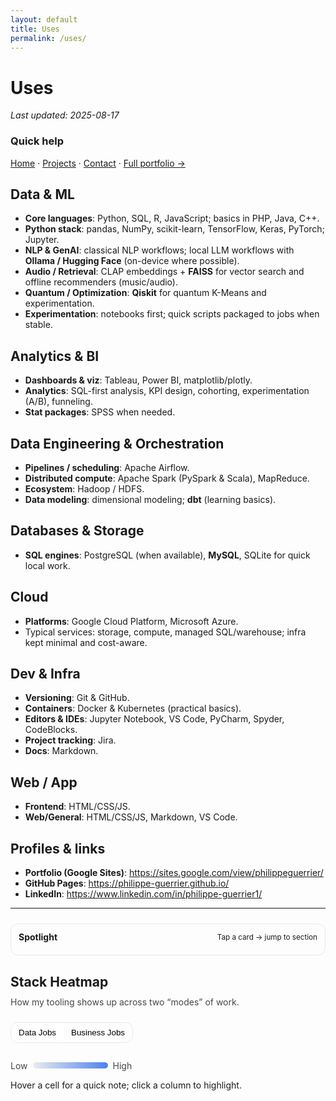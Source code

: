 ```yaml
---
layout: default
title: Uses
permalink: /uses/
---
```


# Uses
_Last updated: 2025-08-17_

### Quick help
[Home](/) · [Projects](/projects/) · [Contact](/contact/) · [Full portfolio →](https://sites.google.com/view/philippeguerrier/home)


## Data & ML
- **Core languages**: Python, SQL, R, JavaScript; basics in PHP, Java, C++.
- **Python stack**: pandas, NumPy, scikit-learn, TensorFlow, Keras, PyTorch; Jupyter.
- **NLP & GenAI**: classical NLP workflows; local LLM workflows with **Ollama / Hugging Face** (on-device where possible).
- **Audio / Retrieval**: CLAP embeddings + **FAISS** for vector search and offline recommenders (music/audio).
- **Quantum / Optimization**: **Qiskit** for quantum K-Means and experimentation.
- **Experimentation**: notebooks first; quick scripts packaged to jobs when stable.

## Analytics & BI
- **Dashboards & viz**: Tableau, Power BI, matplotlib/plotly.
- **Analytics**: SQL-first analysis, KPI design, cohorting, experimentation (A/B), funneling.
- **Stat packages**: SPSS when needed.

## Data Engineering & Orchestration
- **Pipelines / scheduling**: Apache Airflow.
- **Distributed compute**: Apache Spark (PySpark & Scala), MapReduce.
- **Ecosystem**: Hadoop / HDFS.
- **Data modeling**: dimensional modeling; **dbt** (learning basics).

## Databases & Storage
- **SQL engines**: PostgreSQL (when available), **MySQL**, SQLite for quick local work.

## Cloud
- **Platforms**: Google Cloud Platform, Microsoft Azure.
- Typical services: storage, compute, managed SQL/warehouse; infra kept minimal and cost-aware.

## Dev & Infra
- **Versioning**: Git & GitHub.
- **Containers**: Docker & Kubernetes (practical basics).
- **Editors & IDEs**: Jupyter Notebook, VS Code, PyCharm, Spyder, CodeBlocks.
- **Project tracking**: Jira.
- **Docs**: Markdown.

## Web / App
- **Frontend**: HTML/CSS/JS.
- **Web/General**: HTML/CSS/JS, Markdown, VS Code.

## Profiles & links
- **Portfolio (Google Sites)**: https://sites.google.com/view/philippeguerrier/
- **GitHub Pages**: https://philippe-guerrier.github.io/
- **LinkedIn**: https://www.linkedin.com/in/philippe-guerrier1/

---

<!-- ===== Spotlight 2.0 (optional) ===== -->
<section class="spotlight2">
  <div class="sp-head">
    <strong>Spotlight</strong>
    <small>Tap a card → jump to section</small>
  </div>
  <div class="sp-row" id="spRow"></div>
</section>

<!-- ===== Stack Heatmap (Data Jobs vs Business Jobs) ===== -->
<section class="stack-heatmap">
  <h2>Stack Heatmap</h2>
  <p class="sm-sub">How my tooling shows up across two “modes” of work.</p>

  <div class="mode-toggle" role="tablist" aria-label="Heatmap mode">
    <button role="tab" aria-selected="true" data-mode="data">Data Jobs</button>
    <button role="tab" aria-selected="false" data-mode="biz">Business Jobs</button>
  </div>

  <div class="hm-wrap">
    <div class="hm-grid" id="hmGrid" aria-live="polite"></div>
    <div class="hm-legend">
      <span>Low</span><span class="bar"></span><span>High</span>
    </div>
  </div>
  <p class="hm-note">Hover a cell for a quick note; click a column to highlight.</p>
</section>

<style>
/* ---------- Spotlight 2.0 ---------- */
.spotlight2{margin:24px 0 12px; padding:12px; border:1px solid var(--bd,#e5e7eb); border-radius:12px}
html[data-theme="dark"] .spotlight2{border-color:#1f2937}
.sp-head{display:flex;justify-content:space-between;align-items:center;margin-bottom:8px}
.sp-row{display:grid;grid-template-columns:repeat(auto-fit,minmax(180px,1fr));gap:10px}
.sp-card{border:1px solid var(--bd,#e5e7eb);border-radius:12px;padding:10px;cursor:pointer;text-decoration:none;color:inherit;background:var(--bg,#fff)}
.sp-card:hover{transform:translateY(-1px);border-color:var(--ac,#2563eb)}
.sp-top{display:flex;align-items:center;gap:8px;margin-bottom:6px}
.sp-meter{flex:1;height:6px;border-radius:999px;background:linear-gradient(90deg,#e5e7eb, #cbd5e1)}
html[data-theme="dark"] .sp-card{background:#0f172a;border-color:#1f2937}
html[data-theme="dark"] .sp-meter{background:linear-gradient(90deg,#1f2937,#374151)}
.sp-meter > i{display:block;height:6px;border-radius:999px;background:var(--ac,#2563eb);width:40%}
html[data-theme="dark"] .sp-meter > i{background:#60a5fa}
.sp-links{display:flex;flex-wrap:wrap;gap:6px;margin-top:6px}
.sp-links .chip{font-size:.85rem;border:1px solid var(--bd,#e5e7eb);padding:3px 8px;border-radius:999px;opacity:.9}

/* ---------- Heatmap ---------- */
.stack-heatmap{margin:26px 0}
.sm-sub{opacity:.8;margin-top:-6px}
.mode-toggle{display:inline-flex;border:1px solid var(--bd,#e5e7eb);border-radius:12px;overflow:hidden;margin:10px 0}
.mode-toggle button{padding:8px 12px;background:transparent;border:0;cursor:pointer}
.mode-toggle button[aria-selected="true"]{background:var(--bg,#fff)}
html[data-theme="dark"] .mode-toggle{border-color:#1f2937}
html[data-theme="dark"] .mode-toggle button[aria-selected="true"]{background:#0f172a}

.hm-wrap{margin-top:10px;overflow:auto}
.hm-grid{--cell:42px; --gap:6px; display:grid; gap:var(--gap)}
.hm-grid .row{display:grid; grid-template-columns: var(--first, 140px) repeat(var(--cols), var(--cell)); gap:var(--gap); align-items:center}
.hm-grid .row.head .cell{font-weight:600;text-align:center}
.hm-grid .cell{height:var(--cell); display:flex;align-items:center;justify-content:center; border:1px solid var(--bd,#e5e7eb); border-radius:8px; font-size:.9rem}
.hm-grid .y{justify-content:flex-start;padding-left:8px;background:var(--bg,#fff)}
.hm-grid .x{white-space:nowrap}
.hm-grid .v{position:relative}
.hm-grid .v[data-score]{background: var(--bg,#fff)}
.hm-grid .v[data-score]::before{
  content:''; position:absolute; inset:0; border-radius:8px;
  background: hsl(220 90% calc(98% - (var(--s,0)*45%)));
}
html[data-theme="dark"] .hm-grid .cell{border-color:#1f2937}
html[data-theme="dark"] .hm-grid .y{background:#0f172a}
html[data-theme="dark"] .hm-grid .v[data-score]::before{
  background: hsl(220 90% calc(18% + (var(--s,0)*28%)));
}
.hm-grid .v:hover{outline:2px solid var(--ac,#2563eb); outline-offset:0}
.col-focus .v[data-col="1"], .col-focus .v[data-col="2"], .col-focus .v[data-col="3"]{filter:saturate(1.15)}
.hm-tip{position:fixed;pointer-events:none;z-index:99; background:rgba(17,24,39,.96); color:#e5e7eb; font-size:.85rem; padding:6px 8px; border-radius:8px; transform:translate(-50%,-110%); display:none}
.hm-legend{display:flex;align-items:center;gap:8px;margin-top:8px;opacity:.8}
.hm-legend .bar{width:120px;height:10px;border-radius:999px;background:linear-gradient(90deg,#e5e7eb,#2563eb)}
html[data-theme="dark"] .hm-legend .bar{background:linear-gradient(90deg,#1f2937,#60a5fa)}
</style>

<script>
/* ---------- Spotlight data (edit scores 1–5 and link chips) ---------- */
const SPOTLIGHT = [
  { id:'data--ml',   title:'Data & ML',        score:5, links:['Python','pandas','scikit-learn','TensorFlow','PyTorch','FAISS','CLAP'] },
  { id:'analytics--bi', title:'Analytics & BI',score:4, links:['SQL','Tableau','Power BI','A/B','Cohorts'] },
  { id:'data-eng--orch',title:'Data Eng & Orchestration',score:4, links:['Airflow','Spark','Hadoop','dbt (basic)'] },
  { id:'db--storage',   title:'Databases & Storage', score:3, links:['PostgreSQL','MySQL','SQLite'] },
  { id:'cloud',         title:'Cloud',         score:3, links:['GCP','Azure'] },
  { id:'dev--infra',    title:'Dev & Infra',   score:3, links:['Git','Docker','Kubernetes (basics)'] },
  { id:'web--app',      title:'Web / App',     score:3, links:['HTML','CSS','JS'] },
  { id:'projects',      title:'Representative projects', score:4, links:['PulseFlow AI','Scrape-LLM','Sentiment Dashboard'] },
];
(function spotlight(){
  const row = document.getElementById('spRow');
  if(!row) return;
  SPOTLIGHT.forEach(s=>{
    const a = document.createElement('a');
    a.className='sp-card';
    a.href = '#'+s.id;
    a.innerHTML = `
      <div class="sp-top"><span>${s.title}</span></div>
      <div class="sp-meter"><i style="width:${(s.score/5)*100}%"></i></div>
      <div class="sp-links">${(s.links||[]).map(t=>`<span class="chip">${t}</span>`).join('')}</div>`;
    row.appendChild(a);
  });
})();

/* ---------- Heatmap data ---------- */
const HM_TOOLS = ['Python','SQL','Airflow','Spark','ML (TF/PT)','FAISS','Tableau/BI','dbt','Qiskit','Ollama'];
const HM_ROWS_DATA = [
  {label:'ETL & pipelines', notes:['Local jobs','Warehouse ops','DAG schedule','Batch at scale','N/A','N/A','Reporting layer','Modeling','N/A','N/A']},
  {label:'Feature engineering', notes:['Pandas/Numpy','SQL feats','Orchestration','Spark feats','Prep tensors','Vector build','N/A','Docs','N/A','N/A']},
  {label:'Experimentation (A/B)', notes:['Analyze','Metric SQL','Schedule checks','N/A','N/A','N/A','Dash KPIs','N/A','N/A','N/A']},
  {label:'Modeling (ML)', notes:['Training','Feature SQL','N/A','Spark ML','DL train','N/A','Model viz','N/A','N/A','N/A']},
  {label:'Retrieval / Search', notes:['Prep','Candidate SQL','N/A','N/A','Embed gen','ANN index','N/A','N/A','N/A','Local LLM assist']},
  {label:'Dashboards & storytelling', notes:['Scripts','Aggregates','N/A','N/A','N/A','N/A','Dashboards','N/A','N/A','N/A']},
];
/* Scores 0..5 per cell */
const MATRIX_DATA = [
  [5,4,4,3,4,5,2,1,0,3],
  [5,3,2,4,4,3,1,2,0,0],
  [5,5,1,0,1,0,5,0,0,0],
  [4,2,0,3,5,0,1,0,0,0],
  [3,3,0,0,4,5,0,0,0,4],
  [3,4,0,0,0,0,5,0,0,0],
];
const HM_ROWS_BIZ = [
  {label:'KPI / metrics', notes:['Py analysis','Core SQL','N/A','N/A','N/A','N/A','Viz','N/A','N/A','N/A']},
  {label:'Funnel / Cohorts', notes:['Compute','Window SQL','N/A','N/A','N/A','N/A','Viz','N/A','N/A','N/A']},
  {label:'Forecast / Planning', notes:['Stats','Model SQL','N/A','N/A','Light ML','N/A','Viz','N/A','N/A','N/A']},
  {label:'Growth Experiments', notes:['Analysis','Event SQL','N/A','N/A','N/A','N/A','Dash','N/A','N/A','N/A']},
  {label:'Decks / Narratives', notes:['Py charts','SQL pulls','N/A','N/A','N/A','N/A','Presentation','N/A','N/A','N/A']},
  {label:'Ops Intelligence', notes:['Ops py','Ops SQL','N/A','N/A','N/A','N/A','Ops BI','N/A','N/A','N/A']},
];
const MATRIX_BIZ = [
  [4,5,0,0,1,0,5,0,0,0],
  [4,5,0,0,1,0,5,0,0,0],
  [3,4,0,0,3,0,4,0,0,0],
  [4,5,0,0,1,0,4,0,0,0],
  [3,4,0,0,0,0,3,0,0,0],
  [4,5,0,0,0,0,4,0,0,0],
];

(function heatmap(){
  const grid = document.getElementById('hmGrid');
  if(!grid) return;
  const tip = document.createElement('div'); tip.className='hm-tip'; document.body.appendChild(tip);

  function render(rows, matrix){
    grid.innerHTML=''; grid.style.setProperty('--cols', HM_TOOLS.length); grid.style.setProperty('--first','140px');

    // Header
    const head = document.createElement('div'); head.className='row head';
    head.innerHTML = `<div class="cell y"></div>` + HM_TOOLS.map((t,i)=>`<div class="cell x" data-col="${i+1}">${t}</div>`).join('');
    grid.appendChild(head);

    // Rows
    rows.forEach((r,ri)=>{
      const row = document.createElement('div'); row.className='row';
      row.innerHTML = `<div class="cell y">${r.label}</div>` + matrix[ri].map((s,ci)=>{
        const note = (r.notes||[])[ci] || '';
        return `<div class="cell v" data-col="${ci+1}" data-score="${s}" style="--s:${s/5}" title="${note}">${s>0? s : ''}</div>`;
      }).join('');
      grid.appendChild(row);
    });

    // Hover tip (nicer than default title)
    grid.querySelectorAll('.v').forEach(c=>{
      c.addEventListener('mouseenter',e=>{
        const s = +c.getAttribute('data-score');
        const col = HM_TOOLS[+c.getAttribute('data-col')-1];
        tip.textContent = (c.title ? `${c.title} — ` : '') + `${s}/5 with ${col}`;
        tip.style.display='block';
      });
      c.addEventListener('mousemove',e=>{
        tip.style.left = e.pageX+'px'; tip.style.top = e.pageY+'px';
      });
      c.addEventListener('mouseleave',()=> tip.style.display='none');
    });

    // Click column to focus
    grid.querySelectorAll('.x').forEach(x=>{
      x.addEventListener('click',()=>{
        const col = x.getAttribute('data-col');
        grid.classList.toggle('col-focus');
        grid.querySelectorAll('.v').forEach(v=>{
          v.style.filter = (v.getAttribute('data-col')===col) ? 'saturate(1.5) contrast(1.1)' : '';
        });
      });
    });
  }

  // Toggle
  const tabs = document.querySelectorAll('.mode-toggle [role="tab"]');
  function setMode(m){
    tabs.forEach(b=>b.setAttribute('aria-selected', String(b.dataset.mode===m)));
    if(m==='biz') render(HM_ROWS_BIZ, MATRIX_BIZ);
    else render(HM_ROWS_DATA, MATRIX_DATA);
  }
  tabs.forEach(b=>b.addEventListener('click',()=> setMode(b.dataset.mode)));
  setMode('data');
})();
</script>



